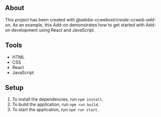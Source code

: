 ## About

This project has been created with _@adobe-ccwebext/create-ccweb-add-on_. As an example, this Add-on demonstrates how to get started with Add-on development using React and JavaScript.

## Tools

-   HTML
-   CSS
-   React
-   JavaScript

## Setup

1. To install the dependencies, run `npm install`.
2. To build the application, run `npm run build`.
3. To start the application, run `npm run start`.
